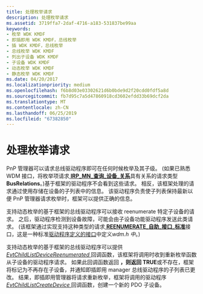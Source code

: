 ```yaml
---
title: 处理枚举请求
description: 处理枚举请求
ms.assetid: 3719ffa7-2daf-4716-a183-531837be99aa
keywords:
- 枚举 WDK KMDF
- 即插即用 WDK KMDF，总线枚举
- 插 WDK KMDF，总线枚举
- 总线枚举 WDK KMDF
- 列出子设备 WDK KMDF
- 子设备 WDK KMDF
- 动态枚举 WDK KMDF
- 静态枚举 WDK KMDF
ms.date: 04/20/2017
ms.localizationpriority: medium
ms.openlocfilehash: f6b8d03e03302621d6b0bde9d2f20cdd0fdf5a8d
ms.sourcegitcommit: fb7d95c7a5d47860918cd3602efdd33b69dcf2da
ms.translationtype: MT
ms.contentlocale: zh-CN
ms.lasthandoff: 06/25/2019
ms.locfileid: "67382850"
---
```

# <a name="handling-enumeration-requests"></a>处理枚举请求


PnP 管理器可以请求总线驱动程序即可在任何时候枚举及其子级。 (如果已熟悉 WDM 接口，将枚举项请求[ **IRP\_MN\_查询\_设备\_关系**](https://docs.microsoft.com/windows-hardware/drivers/kernel/irp-mn-query-device-relations)具有关系的请求类型**BusRelations**。)基于框架的驱动程序不会看到这些请求。 相反，该框架处理的请求通过使用存储在设备的子列表中的信息。 该驱动程序负责使子列表保持最新以便 PnP 管理器请求枚举时，框架可以提供正确的信息。

支持动态枚举的基于框架的总线驱动程序可以接收 reenumerate 特定子设备的请求。 之后，驱动程序检测到设备故障，可能会由子设备功能驱动程序发送此类请求。 (该框架通过实现支持这种类型的请求[ **REENUMERATE\_自助\_接口\_标准**](https://docs.microsoft.com/windows-hardware/drivers/ddi/content/wdm/ns-wdm-_reenumerate_self_interface_standard)接口，这是一种标准[驱动程序定义的接口](using-driver-defined-interfaces.md)中定义*wdm.h 中*。)

支持动态枚举的基于框架的总线驱动程序可以提供[ *EvtChildListDeviceReenumerated* ](https://docs.microsoft.com/windows-hardware/drivers/ddi/content/wdfchildlist/nc-wdfchildlist-evt_wdf_child_list_device_reenumerated)回调函数，该框架将调用时收到重新枚举函数从子设备的驱动程序请求。 如果此回调函数返回 **，则返回 TRUE**或不存在，框架将标记为不再存在子设备，并通知即插即用 manager 总线驱动程序的子列表已更改。 结果，即插即用管理器将请求重新枚举，框架将调用的驱动程序[ *EvtChildListCreateDevice* ](https://docs.microsoft.com/windows-hardware/drivers/ddi/content/wdfchildlist/nc-wdfchildlist-evt_wdf_child_list_create_device)回调函数，创建一个新的 PDO 子设备。

 

 





